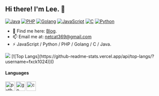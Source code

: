 ## Hi there! I'm Lee. 👋

[![Java](https://img.shields.io/badge/Java-FF3B30?style=flat-square)]()
[![PHP](https://img.shields.io/badge/PHP-FF9500?style=flat-square)]()
[![Golang](https://img.shields.io/badge/Golang-5856D6?style=flat-square)]()
[![JavaScript](https://img.shields.io/badge/JavaScript-34C759?style=flat-square)]()
[![C](https://img.shields.io/badge/C-FF2D55?style=flat-square)]()
[![Python](https://img.shields.io/badge/Python-007AFF?style=flat-square)]()

- 🔭 Find me here: [Blog](https://mrlee.top).
- 📫 Email me at: [netcat369@gmail.com](mailto:netcat369@gmail.com)
- ⚡ JavaScript / Python / PHP / Golang / C / Java.
<!-- - 🤔 I’m looking for help with ... -->
<!-- - 💬 Ask me about ... -->
<!-- - 😄 Pronouns: ... -->
<!-- - ⚡ Fun fact: ... -->
<img src="https://github-readme-stats-mrdulin.vercel.app/api?username=fxck1024&count_private=true&show_icons=true&hide_border=true&icon_color=586069&title_color=0366d6" />
[![Top Langs](https://github-readme-stats.vercel.app/api/top-langs/?username=fxck1024)]()
<h4 align="left">Languages</h4>
<p align="left">
<a href="https://www.python.org" target="_blank"><img src="https://cdn.jsdelivr.net/gh/devicons/devicon@latest/icons/python/python-original.svg" alt="python" width="30" height="30"/></a> 
<a href="https://golang.org" target="_blank"><img src="https://cdn.jsdelivr.net/gh/devicons/devicon@latest/icons/go/go-original.svg" alt="go" width="30" height="30"/></a> 
<a href="https://www.cprogramming.com/" target="_blank"><img src="https://cdn.jsdelivr.net/gh/devicons/devicon@latest/icons/c/c-original.svg" alt="c" width="30" height="30"/></a>
</p>
